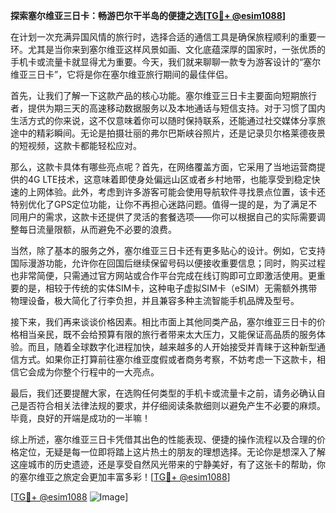 **探索塞尔维亚三日卡：畅游巴尔干半岛的便捷之选[[TG💪+ @esim1088](https://t.me/s/esim1088)]**

在计划一次充满异国风情的旅行时，选择合适的通信工具是确保旅程顺利的重要一环。尤其是当你来到塞尔维亚这样风景如画、文化底蕴深厚的国家时，一张优质的手机卡或流量卡就显得尤为重要。今天，我们就来聊聊一款专为游客设计的“塞尔维亚三日卡”，它将是你在塞尔维亚旅行期间的最佳伴侣。

首先，让我们了解一下这款产品的核心功能。塞尔维亚三日卡主要面向短期旅行者，提供为期三天的高速移动数据服务以及本地通话与短信支持。对于习惯了国内生活方式的你来说，这不仅意味着你可以随时保持联系，还能通过社交媒体分享旅途中的精彩瞬间。无论是拍摄壮丽的弗尔巴斯峡谷照片，还是记录贝尔格莱德夜景的短视频，这款卡都能轻松应对。

那么，这款卡具体有哪些亮点呢？首先，在网络覆盖方面，它采用了当地运营商提供的4G LTE技术，这意味着即使身处偏远山区或者乡村地带，也能享受到稳定快速的上网体验。此外，考虑到许多游客可能会使用导航软件寻找景点位置，该卡还特别优化了GPS定位功能，让你不再担心迷路问题。值得一提的是，为了满足不同用户的需求，这款卡还提供了灵活的套餐选项——你可以根据自己的实际需要调整每日流量限额，从而避免不必要的浪费。

当然，除了基本的服务之外，塞尔维亚三日卡还有更多贴心的设计。例如，它支持国际漫游功能，允许你在回国后继续保留号码以便接收重要信息；同时，购买过程也非常简便，只需通过官方网站或合作平台完成在线订购即可立即激活使用。更重要的是，相较于传统的实体SIM卡，这种电子虚拟SIM卡（eSIM）无需额外携带物理设备，极大简化了行李负担，并且兼容多种主流智能手机品牌及型号。

接下来，我们再来谈谈价格因素。相比市面上其他同类产品，塞尔维亚三日卡的价格相当亲民，既不会给预算有限的旅行者带来太大压力，又能保证高品质的服务体验。而且，随着全球数字化进程加快，越来越多的人开始接受并青睐于这种新型通信方式。如果你正打算前往塞尔维亚度假或者商务考察，不妨考虑一下这款卡，相信它会成为你整个行程中的一大亮点。

最后，我们还要提醒大家，在选购任何类型的手机卡或流量卡之前，请务必确认自己是否符合相关法律法规的要求，并仔细阅读条款细则以避免产生不必要的麻烦。毕竟，良好的开端是成功的一半嘛！

综上所述，塞尔维亚三日卡凭借其出色的性能表现、便捷的操作流程以及合理的价格定位，无疑是每一位即将踏上这片热土的朋友的理想选择。无论你是想深入了解这座城市的历史遗迹，还是享受自然风光带来的宁静美好，有了这张卡的帮助，你的塞尔维亚之旅定会更加丰富多彩！[[TG💪+ @esim1088](https://t.me/s/esim1088)]

[[TG💪+ @esim1088](https://t.me/s/esim1088) ![Image](https://i.postimg.cc/4NQfJmqS/Snipaste-2025-05-13-00-14-12.png)]